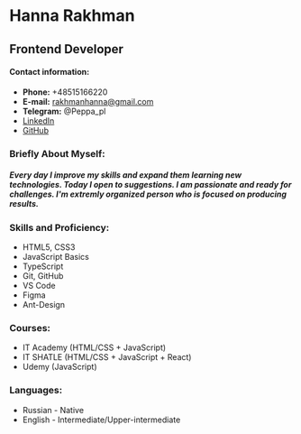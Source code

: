 # Hanna Rakhman

## Frontend Developer

#### Contact information:

- **Phone:** +48515166220
- **E-mail:** rakhmanhanna@gmail.com
- **Telegram:** @Peppa_pl
- [LinkedIn](https://www.linkedin.com/in/anna-rakhman-4aa922179/)
- [GitHub](https://github.com/RakhmanHanna)

### Briefly About Myself:

##### Every day I improve my skills and expand them learning new technologies. Today I open to suggestions. I am passionate and ready for challenges. I'm extremly organized person who is focused on producing results.

### Skills and Proficiency:

- HTML5, CSS3
- JavaScript Basics
- TypeScript
- Git, GitHub
- VS Code
- Figma
- Ant-Design

### Courses:

- IT Academy (HTML/CSS + JavaScript)
- IT SHATLE (HTML/CSS + JavaScript + React)
- Udemy (JavaScript)

### Languages:

- Russian - Native
- English - Intermediate/Upper-intermediate
